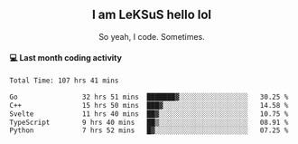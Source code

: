 <h2 align="center">I am LeKSuS hello lol</h2>
<p align="center">So yeah, I code. Sometimes.</p>

#### :computer: Last month coding activity
<!--START_SECTION:waka-->

```txt
Total Time: 107 hrs 41 mins

Go                32 hrs 51 mins  ███████▓░░░░░░░░░░░░░░░░░   30.25 %
C++               15 hrs 50 mins  ███▓░░░░░░░░░░░░░░░░░░░░░   14.58 %
Svelte            11 hrs 40 mins  ██▓░░░░░░░░░░░░░░░░░░░░░░   10.75 %
TypeScript        9 hrs 40 mins   ██▒░░░░░░░░░░░░░░░░░░░░░░   08.91 %
Python            7 hrs 52 mins   █▓░░░░░░░░░░░░░░░░░░░░░░░   07.25 %
```

<!--END_SECTION:waka-->
